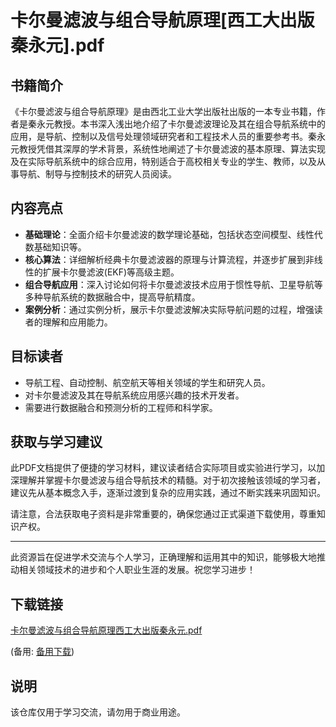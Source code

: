 # 卡尔曼滤波与组合导航原理[西工大出版秦永元].pdf

## 书籍简介

《卡尔曼滤波与组合导航原理》是由西北工业大学出版社出版的一本专业书籍，作者是秦永元教授。本书深入浅出地介绍了卡尔曼滤波理论及其在组合导航系统中的应用，是导航、控制以及信号处理领域研究者和工程技术人员的重要参考书。秦永元教授凭借其深厚的学术背景，系统性地阐述了卡尔曼滤波的基本原理、算法实现及在实际导航系统中的综合应用，特别适合于高校相关专业的学生、教师，以及从事导航、制导与控制技术的研究人员阅读。

## 内容亮点

- **基础理论**：全面介绍卡尔曼滤波的数学理论基础，包括状态空间模型、线性代数基础知识等。
- **核心算法**：详细解析经典卡尔曼滤波器的原理与计算流程，并逐步扩展到非线性的扩展卡尔曼滤波(EKF)等高级主题。
- **组合导航应用**：深入讨论如何将卡尔曼滤波技术应用于惯性导航、卫星导航等多种导航系统的数据融合中，提高导航精度。
- **案例分析**：通过实例分析，展示卡尔曼滤波解决实际导航问题的过程，增强读者的理解和应用能力。

## 目标读者

- 导航工程、自动控制、航空航天等相关领域的学生和研究人员。
- 对卡尔曼滤波及其在导航系统应用感兴趣的技术开发者。
- 需要进行数据融合和预测分析的工程师和科学家。

## 获取与学习建议

此PDF文档提供了便捷的学习材料，建议读者结合实际项目或实验进行学习，以加深理解并掌握卡尔曼滤波与组合导航技术的精髓。对于初次接触该领域的学习者，建议先从基本概念入手，逐渐过渡到复杂的应用实践，通过不断实践来巩固知识。

请注意，合法获取电子资料是非常重要的，确保您通过正式渠道下载使用，尊重知识产权。

---

此资源旨在促进学术交流与个人学习，正确理解和运用其中的知识，能够极大地推动相关领域技术的进步和个人职业生涯的发展。祝您学习进步！

## 下载链接
[卡尔曼滤波与组合导航原理西工大出版秦永元.pdf](https://pan.quark.cn/s/c33d48d26c5a) 

(备用: [备用下载](https://pan.baidu.com/s/1ypw6Jb3iey79P3xGjMGMPA?pwd=1234))

## 说明

该仓库仅用于学习交流，请勿用于商业用途。
